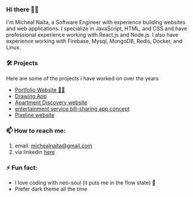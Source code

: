 ### Hi there 👋🏿
I'm Micheal Naita, a Software Engineer with experience building websites and web applications. I specialize in JavaScript, HTML, and CSS and have professional experience working with React.js and Node.js. I also have experience working with Firebase, Mysql, MongoDB, Redis, Docker, and Linux.

### 🛠 Projects 
Here are some of the projects i have worked on over the years
- [Portfolio Website 💪🏾 ](https://michealnaita.netlify.app/) 
- [Drawing App](https://micheal-whiteboard.netlify.app/)
- [Apartment Discovery website](https://pixeline-apartments.netlify.app/search?area=kampala)
- [entertainment service bill-sharing app concept](https://loscribe.vercel.app) 
- [Pixeline website](https://pixelinegroup.com/)
### 📫 How to reach me: 
 1. email: michealnaita@gmail.com
 2. via linkedin [here](linkedin.com/in/michealnaita)
 
### ⚡ Fun fact:
- I love coding with neo-soul (it puts me in the flow state) 🎵
- Prefer dark theme all the time
 
<!--
**michealnaita/michealnaita** is a ✨ _special_ ✨ repository because its `README.md` (this file) appears on your GitHub profile.

Here are some ideas to get you started:
- 🔭 I’m currently working on ...
- 🌱 I’m currently learning ...
- 👯 I’m looking to collaborate on ...
- 🤔 I’m looking for help with ...
- 💬 Ask me about ...
- 📫 How to reach me: ...
- 😄 Pronouns: ...
-  ...
-->
